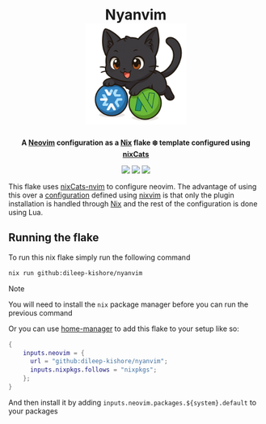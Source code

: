 <!-- markdownlint-disable -->
<h1 align="center">
    <a name="top" title="nvim-nix">
        Nyanvim
    </a>
    <br />
    <img src="./assets/nyavim_logo_v2.png" alt="Nyanvim Logo" width="200" height="200">
</h1>
<div align="center">
  <a href="https://github.com/dileep-kishore/nyanvim">
  </a>
  <p>
    <strong>
      A <a href="https://neovim.io/">Neovim</a> configuration as a <a href="https://nixos.org/">Nix</a> flake ❄️ template configured using <a href="https://github.com/BirdeeHub/nixCats-nvim">nixCats</a></br>
    </strong>
  </p>
<img src="https://img.shields.io/badge/NeoVim-%2357A143.svg?&style=for-the-badge&logo=neovim&logoColor=white">
<img src="https://img.shields.io/badge/nix-0175C2?style=for-the-badge&logo=NixOS&logoColor=white">
<img src="https://img.shields.io/badge/lua-%232C2D72.svg?style=for-the-badge&logo=lua&logoColor=white">
</div>
<!-- markdownlint-restore -->

<!-- markdownlint-disable MD013 -->

This flake uses [nixCats-nvim](https://github.com/BirdeeHub/nixCats-nvim) to configure neovim.
The advantage of using this over a [configuration](https://github.com/dileep-kishore/neovim) defined using [nixvim](https://github.com/nix-community/nixvim) is that only the plugin installation is handled through [Nix](https://nixos.org/manual/nix/stable/language/index.html) and the rest of the configuration is done using Lua.

## Running the flake

To run this nix flake simply run the following command

```sh
nix run github:dileep-kishore/nyanvim
```

> [!NOTE]
> You will need to install the `nix` package manager before you can run the previous command

Or you can use [home-manager](https://github.com/nix-community/home-manager) to add this flake to your setup like so:

```nix
{
    inputs.neovim = {
      url = "github:dileep-kishore/nyanvim";
      inputs.nixpkgs.follows = "nixpkgs";
    };
}
```

And then install it by adding `inputs.neovim.packages.${system}.default` to your packages
